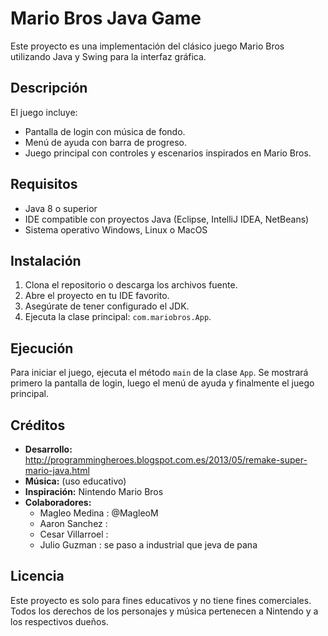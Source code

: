 # Mario Bros Java Game

Este proyecto es una implementación del clásico juego Mario Bros utilizando Java y Swing para la interfaz gráfica.

## Descripción

El juego incluye:
- Pantalla de login con música de fondo.
- Menú de ayuda con barra de progreso.
- Juego principal con controles y escenarios inspirados en Mario Bros.

## Requisitos

- Java 8 o superior
- IDE compatible con proyectos Java (Eclipse, IntelliJ IDEA, NetBeans)
- Sistema operativo Windows, Linux o MacOS

## Instalación

1. Clona el repositorio o descarga los archivos fuente.
2. Abre el proyecto en tu IDE favorito.
3. Asegúrate de tener configurado el JDK.
4. Ejecuta la clase principal: `com.mariobros.App`.

## Ejecución

Para iniciar el juego, ejecuta el método `main` de la clase `App`. Se mostrará primero la pantalla de login, luego el menú de ayuda y finalmente el juego principal.

## Créditos

- **Desarrollo:** 
http://programmingheroes.blogspot.com.es/2013/05/remake-super-mario-java.html
- **Música:** 
(uso educativo)
- **Inspiración:** 
Nintendo Mario Bros
- **Colaboradores:** 
    - Magleo Medina : @MagleoM
    - Aaron Sanchez : 
    - Cesar Villarroel : 
    - Julio Guzman : se paso a industrial que jeva de pana

## Licencia

Este proyecto es solo para fines educativos y no tiene fines comerciales. Todos los derechos de los personajes y música pertenecen a Nintendo y a los respectivos dueños.
